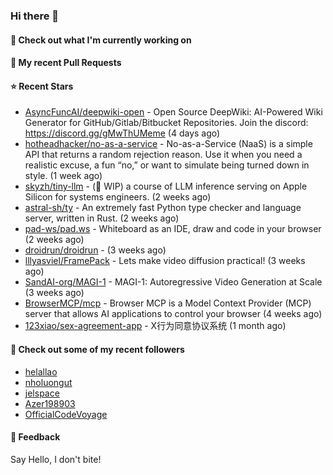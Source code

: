 ### Hi there 👋

#### 👷 Check out what I'm currently working on

#### 🔨 My recent Pull Requests


#### ⭐ Recent Stars

- [AsyncFuncAI/deepwiki-open](https://github.com/AsyncFuncAI/deepwiki-open) - Open Source DeepWiki: AI-Powered Wiki Generator for GitHub/Gitlab/Bitbucket Repositories. Join the discord: https://discord.gg/gMwThUMeme (4 days ago)
- [hotheadhacker/no-as-a-service](https://github.com/hotheadhacker/no-as-a-service) - No-as-a-Service (NaaS) is a simple API that returns a random rejection reason. Use it when you need a realistic excuse, a fun “no,” or want to simulate being turned down in style. (1 week ago)
- [skyzh/tiny-llm](https://github.com/skyzh/tiny-llm) - (🚧 WIP) a course of LLM inference serving on Apple Silicon for systems engineers. (2 weeks ago)
- [astral-sh/ty](https://github.com/astral-sh/ty) - An extremely fast Python type checker and language server, written in Rust. (2 weeks ago)
- [pad-ws/pad.ws](https://github.com/pad-ws/pad.ws) - Whiteboard as an IDE, draw and code in your browser (2 weeks ago)
- [droidrun/droidrun](https://github.com/droidrun/droidrun) -  (3 weeks ago)
- [lllyasviel/FramePack](https://github.com/lllyasviel/FramePack) - Lets make video diffusion practical! (3 weeks ago)
- [SandAI-org/MAGI-1](https://github.com/SandAI-org/MAGI-1) - MAGI-1: Autoregressive Video Generation at Scale (3 weeks ago)
- [BrowserMCP/mcp](https://github.com/BrowserMCP/mcp) - Browser MCP is a Model Context Provider (MCP) server that allows AI applications to control your browser (4 weeks ago)
- [123xiao/sex-agreement-app](https://github.com/123xiao/sex-agreement-app) - X行为同意协议系统 (1 month ago)

#### 👯 Check out some of my recent followers

- [helallao](https://github.com/helallao)
- [nholuongut](https://github.com/nholuongut)
- [jelspace](https://github.com/jelspace)
- [Azer198903](https://github.com/Azer198903)
- [OfficialCodeVoyage](https://github.com/OfficialCodeVoyage)

#### 💬 Feedback

Say Hello, I don't bite!